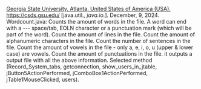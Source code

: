 [Georgia State University, Atlanta, United States of America (USA).](https://catalogs.gsu.edu/preview_entity.php?catoid=4&ent_oid=231&returnto=562) https://csds.gsu.edu/
[java.util.*, java.io.*]. December, 9, 2024.
Wordcount.java: Counts the amount of words in the file. A word can end with a --- space/tab, EOLN character or a punctuation mark (which will be part of the word).
   Count the amount of lines in the file.
   Count the amount of alphanumeric characters in the file.
   Count the number of sentences in the file.
   Count the amount of vowels in the file - only a, e, i, o, u (upper & lower case) are vowels.
   Count the amount of punctuations in the file.
   it outputs a output file with all the above information.
Selected method (Record_System_tabs, getconnection, show_users_in_jtable, jButton5ActionPerformed, jComboBox1ActionPerformed, jTable1MouseClicked, users).
